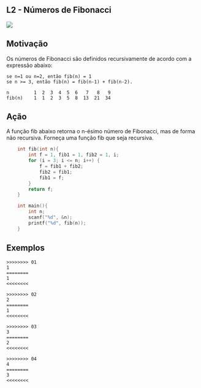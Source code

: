 ##  L2 - Números de Fibonacci


![](__capa.jpg)

## Motivação

Os números de Fibonacci são definidos recursivamente de acordo com a expressão abaixo:

`se n=1 ou n=2, então fib(n) = 1`  
`se n >= 3, então fib(n) = fib(n-1) + fib(n-2).`

    n         1  2  3  4  5  6   7   8   9
    fib(n)    1  1  2  3  5  8  13  21  34

## Ação

A função fib abaixo retorna o n-ésimo número de Fibonacci, mas de forma não recursiva. Forneça uma função fib que seja recursiva.

```C
    int fib(int n){
        int f = 1, fib1 = 1, fib2 = 1, i;
        for (i = 3; i <= n; i++) {
            f = fib1 + fib2;
            fib2 = fib1;
            fib1 = f;
        }
        return f;
    }

    int main(){
        int n;
        scanf("%d", &n);
        printf("%d", fib(n));
    }
```

## Exemplos

```
>>>>>>>> 01
1
========
1
<<<<<<<<

>>>>>>>> 02
2
========
1
<<<<<<<<

>>>>>>>> 03
3
========
2
<<<<<<<<

>>>>>>>> 04
4
========
3
<<<<<<<<
```

